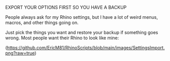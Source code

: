 EXPORT YOUR OPTIONS FIRST SO YOU HAVE A BACKUP

People always ask for my Rhino settings, but I have a lot of weird menus, macros, and other things going on. 

Just pick the things you want and restore your backup if something goes wrong.  Most people want their Rhino to look like mine:

(https://github.com/EricM81/RhinoScripts/blob/main/images/SettingsImport.png?raw=true)
